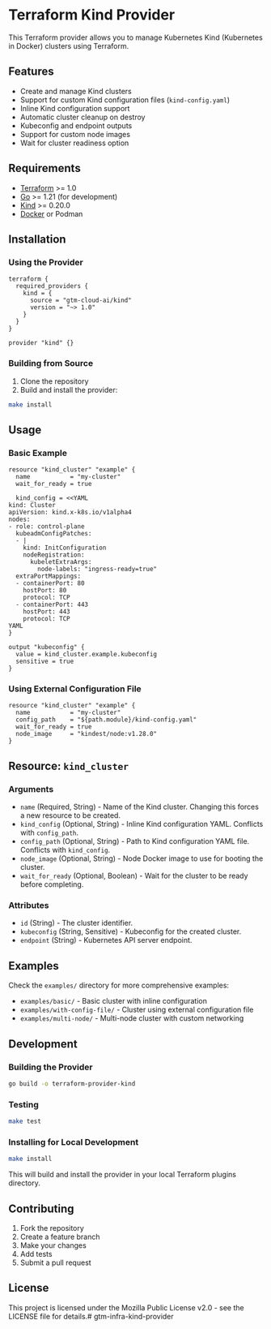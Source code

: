 # Terraform Kind Provider

This Terraform provider allows you to manage Kubernetes Kind (Kubernetes in Docker) clusters using Terraform.

## Features

- Create and manage Kind clusters
- Support for custom Kind configuration files (`kind-config.yaml`)
- Inline Kind configuration support
- Automatic cluster cleanup on destroy
- Kubeconfig and endpoint outputs
- Support for custom node images
- Wait for cluster readiness option

## Requirements

- [Terraform](https://www.terraform.io/downloads.html) >= 1.0
- [Go](https://golang.org/doc/install) >= 1.21 (for development)
- [Kind](https://kind.sigs.k8s.io/docs/user/quick-start/#installation) >= 0.20.0
- [Docker](https://docs.docker.com/get-docker/) or Podman

## Installation

### Using the Provider

```hcl
terraform {
  required_providers {
    kind = {
      source = "gtm-cloud-ai/kind"
      version = "~> 1.0"
    }
  }
}

provider "kind" {}
```

### Building from Source

1. Clone the repository
2. Build and install the provider:

```bash
make install
```

## Usage

### Basic Example

```hcl
resource "kind_cluster" "example" {
  name           = "my-cluster"
  wait_for_ready = true

  kind_config = <<YAML
kind: Cluster
apiVersion: kind.x-k8s.io/v1alpha4
nodes:
- role: control-plane
  kubeadmConfigPatches:
  - |
    kind: InitConfiguration
    nodeRegistration:
      kubeletExtraArgs:
        node-labels: "ingress-ready=true"
  extraPortMappings:
  - containerPort: 80
    hostPort: 80
    protocol: TCP
  - containerPort: 443
    hostPort: 443
    protocol: TCP
YAML
}

output "kubeconfig" {
  value = kind_cluster.example.kubeconfig
  sensitive = true
}
```

### Using External Configuration File

```hcl
resource "kind_cluster" "example" {
  name           = "my-cluster"
  config_path    = "${path.module}/kind-config.yaml"
  wait_for_ready = true
  node_image     = "kindest/node:v1.28.0"
}
```

## Resource: `kind_cluster`

### Arguments

- `name` (Required, String) - Name of the Kind cluster. Changing this forces a new resource to be created.
- `kind_config` (Optional, String) - Inline Kind configuration YAML. Conflicts with `config_path`.
- `config_path` (Optional, String) - Path to Kind configuration YAML file. Conflicts with `kind_config`.
- `node_image` (Optional, String) - Node Docker image to use for booting the cluster.
- `wait_for_ready` (Optional, Boolean) - Wait for the cluster to be ready before completing.

### Attributes

- `id` (String) - The cluster identifier.
- `kubeconfig` (String, Sensitive) - Kubeconfig for the created cluster.
- `endpoint` (String) - Kubernetes API server endpoint.

## Examples

Check the `examples/` directory for more comprehensive examples:

- `examples/basic/` - Basic cluster with inline configuration
- `examples/with-config-file/` - Cluster using external configuration file
- `examples/multi-node/` - Multi-node cluster with custom networking

## Development

### Building the Provider

```bash
go build -o terraform-provider-kind
```

### Testing

```bash
make test
```

### Installing for Local Development

```bash
make install
```

This will build and install the provider in your local Terraform plugins directory.

## Contributing

1. Fork the repository
2. Create a feature branch
3. Make your changes
4. Add tests
5. Submit a pull request

## License

This project is licensed under the Mozilla Public License v2.0 - see the LICENSE file for details.# gtm-infra-kind-provider
